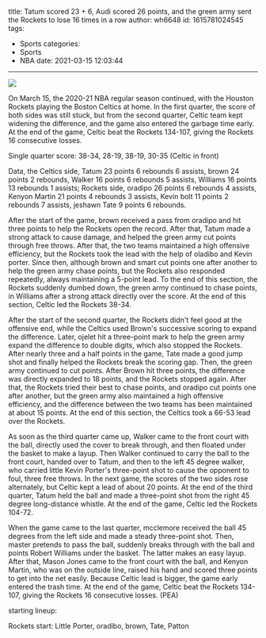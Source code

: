 title: Tatum scored 23 + 6, Audi scored 26 points, and the green army sent the Rockets to lose 16 times in a row
author: wh6648
id: 1615781024545
tags: 
- Sports
categories: 
- Sports
- NBA
date: 2021-03-15 12:03:44
---
![](https://p1.itc.cn/images01/20210315/0884de4c82984f65b020eb77cfeeff14.jpeg)


On March 15, the 2020-21 NBA regular season continued, with the Houston Rockets playing the Boston Celtics at home. In the first quarter, the score of both sides was still stuck, but from the second quarter, Celtic team kept widening the difference, and the game also entered the garbage time early. At the end of the game, Celtic beat the Rockets 134-107, giving the Rockets 16 consecutive losses.

Single quarter score: 38-34, 28-19, 38-19, 30-35 (Celtic in front)

Data, the Celtics side, Tatum 23 points 6 rebounds 6 assists, brown 24 points 2 rebounds, Walker 16 points 6 rebounds 5 assists, Williams 16 points 13 rebounds 1 assists; Rockets side, oradipo 26 points 6 rebounds 4 assists, Kenyon Martin 21 points 4 rebounds 3 assists, Kevin bolt 11 points 2 rebounds 7 assists, jeshawn Tate 9 points 6 rebounds.

After the start of the game, brown received a pass from oradipo and hit three points to help the Rockets open the record. After that, Tatum made a strong attack to cause damage, and helped the green army cut points through free throws. After that, the two teams maintained a high offensive efficiency, but the Rockets took the lead with the help of oladibo and Kevin porter. Since then, although brown and smart cut points one after another to help the green army chase points, but the Rockets also responded repeatedly, always maintaining a 5-point lead. To the end of this section, the Rockets suddenly dumbed down, the green army continued to chase points, in Williams after a strong attack directly over the score. At the end of this section, Celtic led the Rockets 38-34.

After the start of the second quarter, the Rockets didn't feel good at the offensive end, while the Celtics used Brown's successive scoring to expand the difference. Later, ojelet hit a three-point mark to help the green army expand the difference to double digits, which also stopped the Rockets. After nearly three and a half points in the game, Tate made a good jump shot and finally helped the Rockets break the scoring gap. Then, the green army continued to cut points. After Brown hit three points, the difference was directly expanded to 18 points, and the Rockets stopped again. After that, the Rockets tried their best to chase points, and oradipo cut points one after another, but the green army also maintained a high offensive efficiency, and the difference between the two teams has been maintained at about 15 points. At the end of this section, the Celtics took a 66-53 lead over the Rockets.

As soon as the third quarter came up, Walker came to the front court with the ball, directly used the cover to break through, and then floated under the basket to make a layup. Then Walker continued to carry the ball to the front court, handed over to Tatum, and then to the left 45 degree walker, who carried little Kevin Porter's three-point shot to cause the opponent to foul, three free throws. In the next game, the scores of the two sides rose alternately, but Celtic kept a lead of about 20 points. At the end of the third quarter, Tatum held the ball and made a three-point shot from the right 45 degree long-distance whistle. At the end of the game, Celtic led the Rockets 104-72.

When the game came to the last quarter, mcclemore received the ball 45 degrees from the left side and made a steady three-point shot. Then, master pretends to pass the ball, suddenly breaks through with the ball and points Robert Williams under the basket. The latter makes an easy layup. After that, Mason Jones came to the front court with the ball, and Kenyon Martin, who was on the outside line, raised his hand and scored three points to get into the net easily. Because Celtic lead is bigger, the game early entered the trash time. At the end of the game, Celtic beat the Rockets 134-107, giving the Rockets 16 consecutive losses. (PEA)

starting lineup:

Rockets start: Little Porter, oradibo, brown, Tate, Patton

